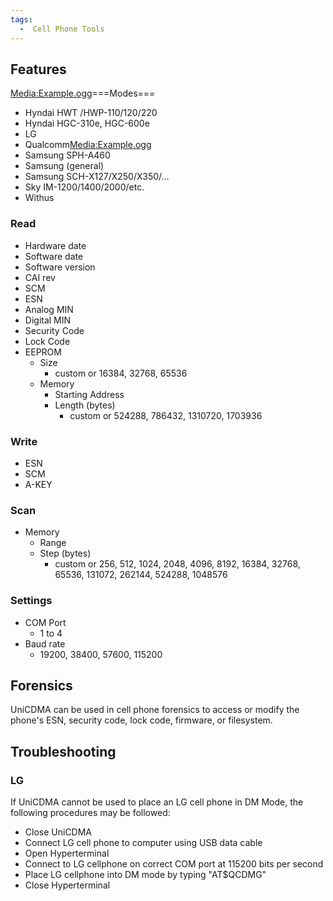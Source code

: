 ```yaml
---
tags:
  -  Cell Phone Tools
---
```

## Features

[Media:Example.ogg](media:example.ogg.md)===Modes===

- Hyndai HWT /HWP-110/120/220
- Hyndai HGC-310e, HGC-600e
- LG
- Qualcomm[Media:Example.ogg](media:example.ogg.md)
- Samsung SPH-A460
- Samsung (general)
- Samsung SCH-X127/X250/X350/…
- Sky IM-1200/1400/2000/etc.
- Withus

### Read

- Hardware date
- Software date
- Software version
- CAI rev
- SCM
- ESN
- Analog MIN
- Digital MIN
- Security Code
- Lock Code
- EEPROM
  - Size
    - custom or 16384, 32768, 65536
  - Memory
    - Starting Address
    - Length (bytes)
      - custom or 524288, 786432, 1310720, 1703936

### Write

- ESN
- SCM
- A-KEY

### Scan

- Memory
  - Range
  - Step (bytes)
    - custom or 256, 512, 1024, 2048, 4096, 8192, 16384, 32768, 65536,
      131072, 262144, 524288, 1048576

### Settings

- COM Port
  - 1 to 4
- Baud rate
  - 19200, 38400, 57600, 115200

## Forensics

UniCDMA can be used in cell phone forensics to access or modify the
phone's ESN, security code, lock code, firmware, or filesystem.

## Troubleshooting

### LG

If UniCDMA cannot be used to place an LG cell phone in DM Mode, the
following procedures may be followed:

- Close UniCDMA
- Connect LG cell phone to computer using USB data cable
- Open Hyperterminal
- Connect to LG cellphone on correct COM port at 115200 bits per second
- Place LG cellphone into DM mode by typing "AT\$QCDMG"
- Close Hyperterminal

